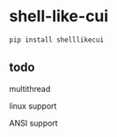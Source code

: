 # shell-like-cui

```sh
pip install shelllikecui
```

## todo

multithread

linux support

ANSI support
